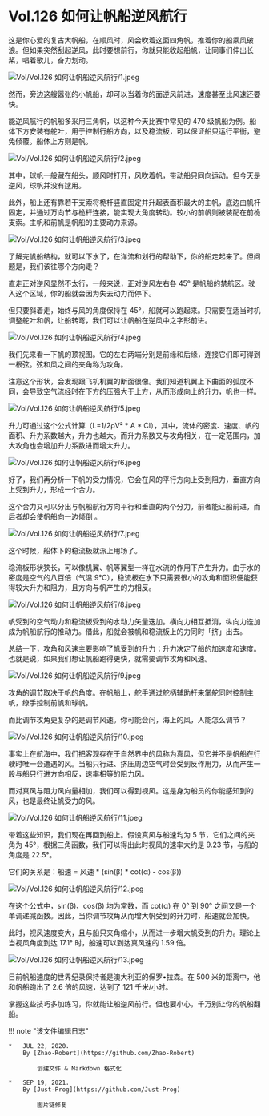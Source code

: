 # Vol.126 如何让帆船逆风航行

这是你心爱的复古大帆船，在顺风时，风会吹着这面四角帆，推着你的船乘风破浪。但如果突然刮起逆风，此时要想前行，你就只能收起船帆，让同事们伸出长桨，唱着歌儿，奋力划动。

![Vol/Vol.126 如何让帆船逆风航行/1.jpeg](https://cdn.jsdelivr.net/gh/qiaoshouzi/static/image/Vol/Vol.126%20如何让帆船逆风航行/1.jpeg)

然而，旁边这艘嚣张的小帆船，却可以当着你的面逆风前进，速度甚至比风速还要快。

能逆风航行的帆船多采用三角帆，以这种今天比赛中常见的 470 级帆船为例。船体下方安装有舵叶，用于控制行船方向，以及稳流板，可以保证船只运行平衡，避免倾覆。船体上方则是帆。

![Vol/Vol.126 如何让帆船逆风航行/2.jpeg](https://cdn.jsdelivr.net/gh/qiaoshouzi/static/image/Vol/Vol.126%20如何让帆船逆风航行/2.jpeg)

其中，球帆一般藏在船头，顺风时打开，风吹着帆，带动船只同向运动。但今天是逆风，球帆并没有逑用。

此外，船上还有靠若干支索将桅杆竖直固定并升起表面积最大的主帆，底边由帆杆固定，并通过万向节与桅杆连接，能实现大角度转动。较小的前帆则被装配在前桅支索。主帆和前帆是帆船的主要动力来源。

![Vol/Vol.126 如何让帆船逆风航行/3.jpeg](https://cdn.jsdelivr.net/gh/qiaoshouzi/static/image/Vol/Vol.126%20如何让帆船逆风航行/3.jpeg)

了解完帆船结构，就可以下水了，在洋流和划行的帮助下，你的船走起来了。但问题是，我们该往哪个方向走？

直走正对逆风显然不太行，一般来说，正对逆风左右各 45° 是帆船的禁航区。驶入这个区域，你的船就会因为失去动力而停下。

但只要斜着走，始终与风的角度保持在 45°，船就可以跑起来。只需要在适当时机调整舵叶和帆，让船转弯，我们可以让帆船在逆风中之字形前进。

![Vol/Vol.126 如何让帆船逆风航行/4.jpeg](https://cdn.jsdelivr.net/gh/qiaoshouzi/static/image/Vol/Vol.126%20如何让帆船逆风航行/4.jpeg)

我们先来看一下帆的顶视图。它的左右两端分别是前缘和后缘，连接它们即可得到一根弦。弦和风之间的夹角称为攻角。

注意这个形状，会发现跟飞机机翼的断面很像。我们知道机翼上下曲面的弧度不同，会导致空气流经时在下方的压强大于上方，从而形成向上的升力，帆也一样。

![Vol/Vol.126 如何让帆船逆风航行/5.jpeg](https://cdn.jsdelivr.net/gh/qiaoshouzi/static/image/Vol/Vol.126%20如何让帆船逆风航行/5.jpeg)

升力可通过这个公式计算（L=1/2ρV² \* A \* Cl），其中，流体的密度、速度、帆的面积、升力系数越大，升力也越大。而升力系数又与攻角相关，在一定范围内，加大攻角也会增加升力系数进而增大升力。

![Vol/Vol.126 如何让帆船逆风航行/6.jpeg](https://cdn.jsdelivr.net/gh/qiaoshouzi/static/image/Vol/Vol.126%20如何让帆船逆风航行/6.jpeg)

好了，我们再分析一下帆的受力情况，它会在风的平行方向上受到阻力，垂直方向上受到升力，形成一个合力。

这个合力又可以分出与帆船航行方向平行和垂直的两个分力，前者能让船前进，而后者却会使帆船向一边倾倒 。

![Vol/Vol.126 如何让帆船逆风航行/7.jpeg](https://cdn.jsdelivr.net/gh/qiaoshouzi/static/image/Vol/Vol.126%20如何让帆船逆风航行/7.jpeg)

这个时候，船体下的稳流板就派上用场了。

稳流板形状狭长，可以像机翼、帆等翼型一样在水流的作用下产生升力。由于水的密度是空气的八百倍（气温 9℃），稳流板在水下只需要很小的攻角和面积便能获得较大升力和阻力，且方向与帆产生的力相反。

![Vol/Vol.126 如何让帆船逆风航行/8.jpeg](https://cdn.jsdelivr.net/gh/qiaoshouzi/static/image/Vol/Vol.126%20如何让帆船逆风航行/8.jpeg)

帆受到的空气动力和稳流板受到的水动力矢量迭加。横向力相互抵消，纵向力迭加成为帆船航行的推动力。借此，船就会被帆和稳流板上的力同时「挤」出去。

总结一下，攻角和风速主要影响了帆受到的升力；升力决定了船的加速度和速度。也就是说，如果我们想让帆船跑得更快，就需要调节攻角和风速。

![Vol/Vol.126 如何让帆船逆风航行/9.jpeg](https://cdn.jsdelivr.net/gh/qiaoshouzi/static/image/Vol/Vol.126%20如何让帆船逆风航行/9.jpeg)

攻角的调节取决于帆的角度。在帆船上，舵手通过舵柄辅助杆来掌舵同时控制主帆，缭手控制前帆和球帆。

而比调节攻角更复杂的是调节风速。你可能会问，海上的风，人能怎么调节？

![Vol/Vol.126 如何让帆船逆风航行/10.jpeg](https://cdn.jsdelivr.net/gh/qiaoshouzi/static/image/Vol/Vol.126%20如何让帆船逆风航行/10.jpeg)

事实上在航海中，我们把客观存在于自然界中的风称为真风，但它并不是帆船在行驶时唯一会遭遇的风。当船只行进、挤压周边空气时会受到反作用力，从而产生一股与船只行进方向相反，速率相等的阻力风。

而对真风与阻力风向量相加，我们可以得到视风。这是身为船员的你能感知到的风，也是最终让帆受力的风。

![Vol/Vol.126 如何让帆船逆风航行/11.jpeg](https://cdn.jsdelivr.net/gh/qiaoshouzi/static/image/Vol/Vol.126%20如何让帆船逆风航行/11.jpeg)

带着这些知识，我们现在再回到船上。假设真风与船速均为 5 节，它们之间的夹角为 45°，根据三角函数，我们可以得出此时视风的速率大约是 9.23 节，与船的角度是 22.5°。

它们的关系是：船速 = 风速 \* (sin(β) \* cot(α) - cos(β))

![Vol/Vol.126 如何让帆船逆风航行/12.jpeg](https://cdn.jsdelivr.net/gh/qiaoshouzi/static/image/Vol/Vol.126%20如何让帆船逆风航行/12.jpeg)

在这个公式中，sin(β)、cos(β) 均为常数，而 cot(α) 在 0° 到 90° 之间又是一个单调递减函数。因此，当你调节攻角从而增大帆受到的升力时，船速就会加快。

此时，视风速度变大，且与船只夹角缩小，从而进一步增大帆受到的升力。理论上当视风角度到达 17.1° 时，船速可以到达真风速的 1.59 倍。

![Vol/Vol.126 如何让帆船逆风航行/13.jpeg](https://cdn.jsdelivr.net/gh/qiaoshouzi/static/image/Vol/Vol.126%20如何让帆船逆风航行/13.jpeg)

目前帆船速度的世界纪录保持者是澳大利亚的保罗•拉森。在 500 米的距离中，他和帆船跑出了 2.6 倍的风速，达到了 121 千米/小时。

掌握这些技巧多加练习，你就能让船逆风前行。但也要小心，千万别让你的帆船翻船。

!!! note "该文件编辑日志"

	*	JUL 22, 2020.
		By [Zhao-Robert](https://github.com/Zhao-Robert)

			创建文件 & Markdown 格式化

	*	SEP 19, 2021.
		By [Just-Prog](https://github.com/Just-Prog)

			图片链修复
